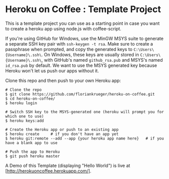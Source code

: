 # Heroku on Coffee : Template Project

This is a template project you can use as a starting point in case you want to create a heroku app using node.js with coffee-script.

If you're using GitHub for Windows, use the MinGW MSYS suite to generate a separate SSH key pair with `ssh-keygen -t rsa`. Make sure to create a passphrase when prompted, and copy the generated keys to `C:\Users\{Username}\.ssh\`. On Windows, these keys are usually stored in `C:\Users\{Username}\.ssh\`, with GitHub's named `github_rsa.pub` and MSYS's named `id_rsa.pub` by default. We want to use the MSYS generated key because Heroku won't let us push our apps without it.

Clone this repo and then push to your own Heroku app:

    # Clone the repo
    $ git clone https://github.com/floriankrueger/heroku-on-coffee.git
    $ cd heroku-on-coffee/
    $ heroku login
    
    # Switch SSH key to the MSYS-generated one (heroku will prompt you for which one to use)
    $ heroku keys:add
    
    # Create the Heroku app or push to an existing app
    $ heroku create     # if you don't have an app yet
    $ heroku git:remote --add --app {your heroku app name here}   # if you have a blank app to use
    
    # Push the app to Heroku
    $ git push heroku master

A Demo of this Template (displaying "Hello World") is live at [http://herokuoncoffee.herokuapp.com/].
